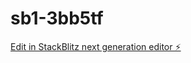 # sb1-3bb5tf

[Edit in StackBlitz next generation editor ⚡️](https://stackblitz.com/~/github.com/paco458/sb1-3bb5tf)